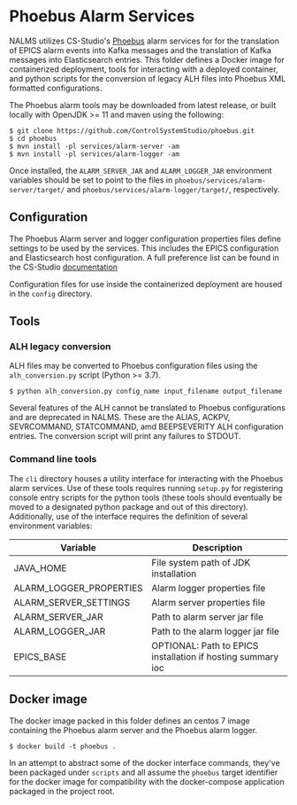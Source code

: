 # Phoebus Alarm Services

NALMS utilizes CS-Studio's [Phoebus](https://github.com/ControlSystemStudio/phoebus) alarm services for for the translation of EPICS alarm events into Kafka messages and the translation of Kafka messages into Elasticsearch entries. This folder defines a Docker image for containerized deployment, tools for interacting with a deployed container, and python scripts for the conversion of legacy ALH files into Phoebus XML formatted configurations. 

The Phoebus alarm tools may be downloaded from latest release, or built locally with OpenJDK >= 11 and maven using the following:

```
$ git clone https://github.com/ControlSystemStudio/phoebus.git
$ cd phoebus
$ mvn install -pl services/alarm-server -am
$ mvn install -pl services/alarm-logger -am
```

Once installed, the `ALARM_SERVER_JAR` and `ALARM_LOGGER_JAR` environment variables should be set to point to the files in `phoebus/services/alarm-server/target/` and `phoebus/services/alarm-logger/target/`, respectively. 

## Configuration

The Phoebus Alarm server and logger configuration properties files define settings to be used by the services. This includes the EPICS configuration and Elasticsearch host configuration. A full preference list can be found in the CS-Studio [documentation](https://control-system-studio.readthedocs.io/en/latest/preference_properties.html)

Configuration files for use inside the containerized deployment are housed in the `config` directory. 

## Tools

### ALH legacy conversion

ALH files may be converted to Phoebus configuration files using the `alh_conversion.py` script (Python >= 3.7). 

```
$ python alh_conversion.py config_name input_filename output_filename
```

Several features of the ALH cannot be translated to Phoebus configurations and are deprecated in NALMS. These are the ALIAS, ACKPV, SEVRCOMMAND, STATCOMMAND, amd BEEPSEVERITY ALH configuration entries. The conversion script will print any failures to STDOUT.

###

### Command line tools

The `cli` directory houses a utility interface for interacting with the Phoebus alarm services. Use of these tools requires running `setup.py` for registering console entry scripts for the python tools (these tools should eventually be moved to a designated python package and out of this directory). Additionally, use of the interface requires the definition of several environment variables:

| Variable                 | Description                                                   |
|--------------------------|---------------------------------------------------------------|
| JAVA_HOME                | File system path of JDK installation                          |
| ALARM_LOGGER_PROPERTIES  | Alarm logger properties file                                  |
| ALARM_SERVER_SETTINGS    | Alarm server properties file                                  |
| ALARM_SERVER_JAR         | Path to alarm server jar file                                 |
| ALARM_LOGGER_JAR         | Path to the alarm logger jar file                             |
| EPICS_BASE               | OPTIONAL: Path to EPICS  installation if hosting summary ioc  |


## Docker image

The docker image packed in this folder defines an centos 7 image containing the Phoebus alarm server and the Phoebus alarm logger. 

```
$ docker build -t phoebus .
```

In an attempt to abstract some of the docker interface commands, they've been packaged under `scripts` and all assume the `phoebus` target identifier for the docker image for compatibility with the docker-compose application packaged in the project root. 